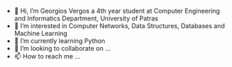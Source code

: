 - 👋 Hi, I’m Georgios Vergos a 4th year student at Computer Engineering and Informatics Department, University of Patras
- 👀 I’m interested in  Computer Networks, Data Structures, Databases and Machine Learning
- 🌱 I’m currently learning Python
- 💞️ I’m looking to collaborate on ...
- 📫 How to reach me ...

<!---
Vergosss/Vergosss is a ✨ special ✨ repository because its `README.md` (this file) appears on your GitHub profile.
You can click the Preview link to take a look at your changes.
--->
